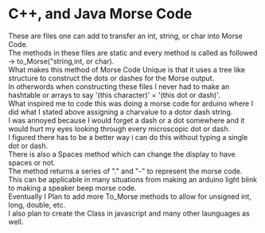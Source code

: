 <!DOCTYPE html>
<html>
  <body>
    <h1>
      C++, and Java Morse Code</font>
    </h1>
        <p>
        These are files one can add to transfer an int, string, or char into Morse Code.<br>
        The methods in these files are static and every method is called as followed -> to_Morse("string,int, or char).<br>
        What makes this method of Morse Code Unique is that it uses a tree like structure to construct the dots or dashes for the Morse           output.<br>
        In otherwords when constructing these files I never had to make an hashtable or arrays to say '(this character)' = '(this dot or  dash)'.<br>
        What inspired me to code this was doing a morse code for arduino where I did what I stated above assigning a charvalue to a dotor dash string.<br>
        I was annoyed because I would forget a dash or a dot somewhere and it would hurt my eyes looking through every microscopic dot or dash.<br>
        I figured there has to be a better way i can do this without typing a single dot or dash.<br>
        There is also a Spaces method which can change the display to have spaces or not.<br>
        The method returns a series of "." and "-" to represent the morse code.<br>
        This can be applicable in many situations from making an arduino light blink to making a speaker beep morse code.<br>
        Eventually I Plan to add more To_Morse methods to allow for unsigned int, long, double, etc.<br>
        I also plan to create the Class in javascript and many other launguages as well.
      </p>
    </body>
</html>
